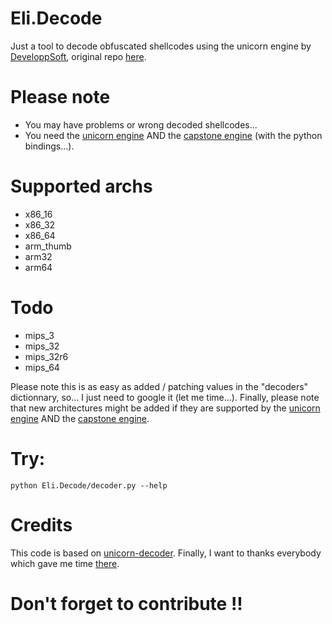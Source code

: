 # Eli.Decode
Just a tool to decode obfuscated shellcodes using the unicorn engine by [DeveloppSoft](https://github.com/DeveloppSoft), original repo [here](https://github.com/DeveloppSoft/Eli.Decode).

# Please note
- You may have problems or wrong decoded shellcodes...
- You need the [unicorn engine](http://www.unicorn-engine.org/) AND the [capstone engine](http://www.capstone-engine.org/) (with the python bindings...).

# Supported archs
- x86_16
- x86_32
- x86_64
- arm_thumb
- arm32
- arm64

# Todo
- mips_3
- mips_32
- mips_32r6
- mips_64

Please note this is as easy as added / patching values in the "decoders" dictionnary, so... I just need to google it (let me time...).
Finally, please note that new architectures might be added if they are supported by the [unicorn engine](http://www.unicorn-engine.org/) AND the [capstone engine](http://www.capstone-engine.org/).

# Try:
```
python Eli.Decode/decoder.py --help
```

# Credits
This code is based on [unicorn-decoder](https://github.com/mothran/unicorn-decoder).
Finally, I want to thanks everybody which gave me time [there](https://github.com/unicorn-engine/unicorn/issues/451).

# Don't forget to contribute !!
